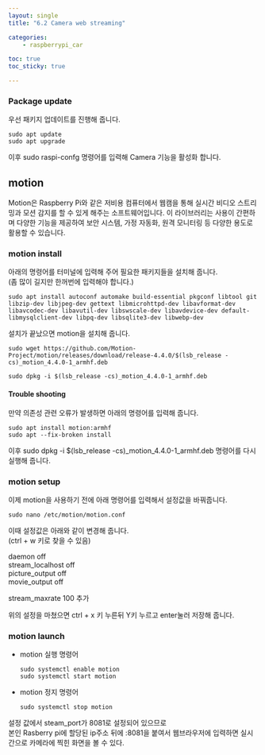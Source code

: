 ```yaml
---
layout: single
title: "6.2 Camera web streaming"

categories: 
    - raspberrypi_car

toc: true
toc_sticky: true

---
```



### Package update
우선 패키지 업데이트를 진행해 줍니다.
```
sudo apt update
sudo apt upgrade
```
이후 sudo raspi-confg 명령어를 입력해 Camera 기능을 활성화 합니다.

## motion
Motion은 Raspberry Pi와 같은 저비용 컴퓨터에서 웹캠을 통해 실시간 비디오 스트리밍과 모션 감지를 할 수 있게 해주는 소프트웨어입니다. 이 라이브러리는 사용이 간편하며 다양한 기능을 제공하여 보안 시스템, 가정 자동화, 원격 모니터링 등 다양한 용도로 활용할 수 있습니다.

### motion install 
아래의 명령어를 터미널에 입력해 주어 필요한 패키지들을 설치해 줍니다.  
(좀 많이 길지만 한꺼번에 입력해야 합니다.)
```
sudo apt install autoconf automake build-essential pkgconf libtool git libzip-dev libjpeg-dev gettext libmicrohttpd-dev libavformat-dev libavcodec-dev libavutil-dev libswscale-dev libavdevice-dev default-libmysqlclient-dev libpq-dev libsqlite3-dev libwebp-dev
```

설치가 끝났으면 motion을 설치해 줍니다.
```
sudo wget https://github.com/Motion-Project/motion/releases/download/release-4.4.0/$(lsb_release -cs)_motion_4.4.0-1_armhf.deb
```

```
sudo dpkg -i $(lsb_release -cs)_motion_4.4.0-1_armhf.deb
```


#### Trouble shooting 
만약 의존성 관련 오류가 발생하면 아래의 명령어를 입력해 줍니다.
```
sudo apt install motion:armhf
sudo apt --fix-broken install
```
이후 sudo dpkg -i $(lsb_release -cs)_motion_4.4.0-1_armhf.deb 명령어를 다시 실행해 줍니다.

### motion setup 
이제 motion을 사용하기 전에 아래 명령어를 입력해서 설정값을 바꿔줍니다.
```
sudo nano /etc/motion/motion.conf
```
이때 설정값은 아래와 같이 변경해 줍니다.  
(ctrl + w 키로 찾을 수 있음)  

daemon              off  
stream_localhost    off  
picture_output      off  
movie_output        off  

stream_maxrate 100 추가 

위의 설정을 마쳤으면 ctrl + x 키 누른뒤 Y키 누르고 enter눌러 저장해 줍니다.
### motion launch 
- motion 실행 명령어
    ```
    sudo systemctl enable motion
    sudo systemctl start motion
    ```
- motion 정지 명령어
    ```
    sudo systemctl stop motion
    ```

설정 값에서 steam_port가 8081로 설정되어 있으므로  
본인 Rasberry pi에 할당된 ip주소 뒤에 :8081을 붙여서 웹브라우저에 입력하면 실시간으로 카메라에 찍힌 화면을 볼 수 있다.